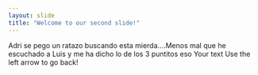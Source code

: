 ```yaml
---
layout: slide
title: "Welcome to our second slide!"
---
```

Adri se pego un ratazo buscando esta mierda....Menos mal 
que he escuchado a Luis y me ha dicho lo de los 3 puntitos
eso
Your text
Use the left arrow to go back!
